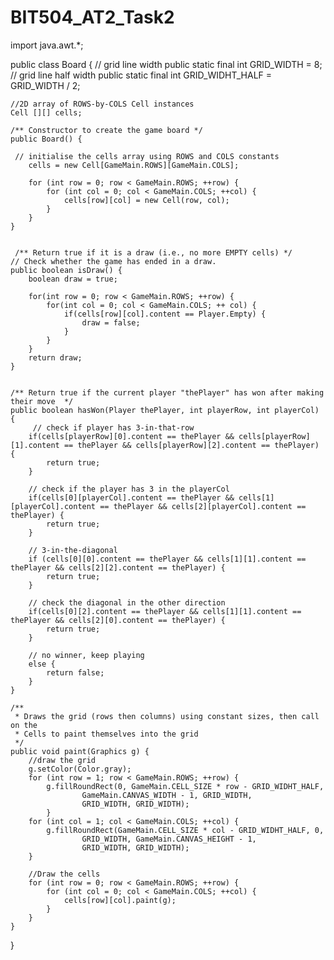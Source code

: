 # BIT504_AT2_Task2
import java.awt.*;


public class Board { 
	// grid line width
	public static final int GRID_WIDTH = 8;
	// grid line half width
	public static final int GRID_WIDHT_HALF = GRID_WIDTH / 2;
	
	//2D array of ROWS-by-COLS Cell instances
	Cell [][] cells;
	
	/** Constructor to create the game board */
	public Board() {
		
	 // initialise the cells array using ROWS and COLS constants 
		cells = new Cell[GameMain.ROWS][GameMain.COLS];
		
		for (int row = 0; row < GameMain.ROWS; ++row) {
			for (int col = 0; col < GameMain.COLS; ++col) {
				cells[row][col] = new Cell(row, col); 
			}
		}
	}
	

	 /** Return true if it is a draw (i.e., no more EMPTY cells) */ 
	// Check whether the game has ended in a draw.
	public boolean isDraw() {
		boolean draw = true;
		
		for(int row = 0; row < GameMain.ROWS; ++row) {
			for(int col = 0; col < GameMain.COLS; ++ col) {
				if(cells[row][col].content == Player.Empty) {
					draw = false;
				}
			} 
		}
		return draw;
	}
	
	
	/** Return true if the current player "thePlayer" has won after making their move  */
	public boolean hasWon(Player thePlayer, int playerRow, int playerCol) {
		 // check if player has 3-in-that-row
		if(cells[playerRow][0].content == thePlayer && cells[playerRow][1].content == thePlayer && cells[playerRow][2].content == thePlayer) {
			return true;
		}
		
		// check if the player has 3 in the playerCol
		if(cells[0][playerCol].content == thePlayer && cells[1][playerCol].content == thePlayer && cells[2][playerCol].content == thePlayer) {
			return true;
		}
		
		// 3-in-the-diagonal
		if (cells[0][0].content == thePlayer && cells[1][1].content == thePlayer && cells[2][2].content == thePlayer) {
			return true;
		}
					
		// check the diagonal in the other direction
		if(cells[0][2].content == thePlayer && cells[1][1].content == thePlayer && cells[2][0].content == thePlayer) {
			return true;
		}
		
		// no winner, keep playing
		else {
			return false;
		}	
	}
	
	/**
	 * Draws the grid (rows then columns) using constant sizes, then call on the
	 * Cells to paint themselves into the grid
	 */
	public void paint(Graphics g) {
		//draw the grid
		g.setColor(Color.gray);
		for (int row = 1; row < GameMain.ROWS; ++row) {          
			g.fillRoundRect(0, GameMain.CELL_SIZE * row - GRID_WIDHT_HALF,                
					GameMain.CANVAS_WIDTH - 1, GRID_WIDTH,                
					GRID_WIDTH, GRID_WIDTH);       
			}
		for (int col = 1; col < GameMain.COLS; ++col) {          
			g.fillRoundRect(GameMain.CELL_SIZE * col - GRID_WIDHT_HALF, 0,                
					GRID_WIDTH, GameMain.CANVAS_HEIGHT - 1,                
					GRID_WIDTH, GRID_WIDTH);
		}
		
		//Draw the cells
		for (int row = 0; row < GameMain.ROWS; ++row) {          
			for (int col = 0; col < GameMain.COLS; ++col) {  
				cells[row][col].paint(g);
			}
		}
	}
	

}
